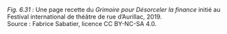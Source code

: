 *Fig. 6.31 :* Une page recette du *Grimoire pour Désorceler la finance* initié au Festival international de théâtre de rue d’Aurillac, 2019.  
Source : Fabrice Sabatier, licence CC BY-NC-SA 4.0.